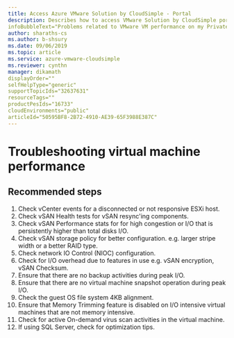 ```yaml
--- 
title: Access Azure VMware Solution by CloudSimple - Portal 
description: Describes how to access VMware Solution by CloudSimple portal from Azure portal
infoBubbleText="Problems related to VMware VM performance on my Private Cloud"
author: sharaths-cs 
ms.author: b-shsury 
ms.date: 09/06/2019 
ms.topic: article 
ms.service: azure-vmware-cloudsimple 
ms.reviewer: cynthn 
manager: dikamath
displayOrder=""
selfHelpType="generic"
supportTopicIds="32637631"
resourceTags=""
productPesIds="16733"
cloudEnvironments="public"
articleId="50595BF8-2B72-4910-AE39-65F3988E387C"
---
```


# Troubleshooting virtual machine performance 

## **Recommended steps**

1. Check vCenter events for a disconnected or not responsive ESXi host. <br>
2. Check vSAN Health tests for vSAN resync'ing components. <br>
3. Check vSAN Performance stats for for high congestion or I/O that is persistently higher than total disks I/O. <br>
4. Check vSAN storage policy for better configuration. e.g. larger stripe width or a better RAID type. <br>
5. Check network IO Control (NIOC) configuration. <br>
6. Check for I/O overhead due to features in use e.g. vSAN encryption, vSAN Checksum. <br>
7. Ensure that there are no backup activities during peak I/O. <br>
8. Ensure that there are no virtual machine snapshot operation during peak I/O. <br>
9. Check the guest OS file system 4KB alignment. <br>
10. Ensure that Memory Trimming feature is disabled on I/O intensive virtual machines that are not memory intensive. <br>
11. Check for active On-demand virus scan activities in the virtual machine. <br>
12. If using SQL Server, check for optimization tips. <br>
